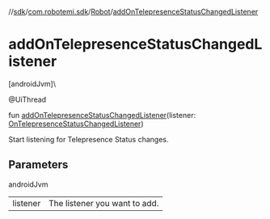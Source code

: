 //[sdk](../../../index.md)/[com.robotemi.sdk](../index.md)/[Robot](index.md)/[addOnTelepresenceStatusChangedListener](add-on-telepresence-status-changed-listener.md)

# addOnTelepresenceStatusChangedListener

[androidJvm]\

@UiThread

fun [addOnTelepresenceStatusChangedListener](add-on-telepresence-status-changed-listener.md)(listener: [OnTelepresenceStatusChangedListener](../../com.robotemi.sdk.listeners/-on-telepresence-status-changed-listener/index.md))

Start listening for Telepresence Status changes.

## Parameters

androidJvm

| | |
|---|---|
| listener | The listener you want to add. |

